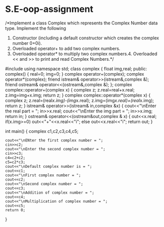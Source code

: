 # S.E-oop-assignment
/*Implement a class Complex which represents the Complex Number data type. Implement 
the following
1. Constructor (including a default constructor which creates the complex number 0+0i).
2. Overloaded operator+ to add two complex numbers.
3. Overloaded operator* to multiply two complex numbers.4. Overloaded << and >> to 
print and read Complex Numbers.*/




#include<iostream>
using namespace std;
class complex
{
	float img,real;
	public:
		complex()
		{
			real=0;
			img=0;
		}
		complex operator+(complex);
		complex operator*(complex);
		friend istream& operator>>(istream&,complex &);
		friend ostream& operator<<(ostream&,complex &);
};
complex complex::operator+(complex x)
{
	complex z;
	z.real=real+x.real;
	z.img=img+x.img;
	return z;
}
complex complex::operator*(complex x)
{
	complex z;
	z.real=(real*x.img)-(img*x.real);
	z.img=(img*x.real)+(real*x.img);
	return z;
}
istream& operator>>(istream& in,complex &x)
{
	cout<<"\nEnter the real part = ";
	in>>x.real;
	cout<<"\nEnter the img part = ";
	in>>x.img;
	return in;
}
ostream& operator<<(ostream&out,complex & x)
{
	out<<x.real;
	if(x.img>=0)
		out<<"+"<<x.real<<"i";
	else
		out<<x.real<<"i";
	return out;
}

int main()
{
	complex c1,c2,c3,c4,c5;
	
	cout<<"\nENter the first complex number = ";
	cin>>c2;
	cout<<"\nEnter the second complex number = ";
	cin>>c3;
	c4=c2+c2;
	c5=c2*c3;
	cout<<"\nDefault complex number is = ";
	cout<<c1;
	cout<<"\nFirst complex number = ";
	cout<<c2;
	cout<<"\nSecond complex number = ";
	cout<<c3;
	cout<<"\nAddition of complex number = ";
	cout<<c4;
	cout<<"\nMultiplication of complex number = ";
	cout<<c5;
	return 0;
}
